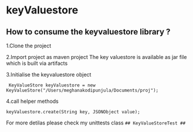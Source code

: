 # keyValuestore
 

## How to consume the keyvaluestore library ?

1.Clone the project

2.Import project as maven project
The key valuestore is available as jar file which is built via artifacts

3.Initialise the keyvaluestore object

     KeyValueStore keyValuestore = new KeyValueStore("/Users/meghanakodipunjula/Documents/proj");
     
4.call helper methods

    keyValuestore.create(String key, JSONObject value);

For more detilas please check my unittests class `## KeyValueStoreTest ##`
